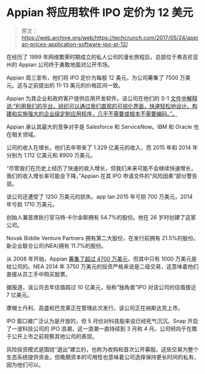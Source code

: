 # Appian 将应用软件 IPO 定价为 12 美元 

> 原文：<https://web.archive.org/web/https://techcrunch.com/2017/05/24/appian-prices-application-software-ipo-at-12/>

在经历了 1999 年网络繁荣时期成立的私人公司的漫长旅程后，总部位于弗吉尼亚州的 Appian 公司终于勇敢地面对公开市场。

Appian 周三宣布，他们将 IPO 定价为每股 12 美元，为公司筹集了 7500 万美元。这与之前提出的 11-13 美元的价格区间一致。

Appian 为其企业和政府客户提供应用开发软件。该公司在他们的 S-1 [文件中解释说:“利用我们的平台，组织可以通过我们直观的可视化界面，快速轻松地设计、构建和实施强大的企业级定制应用程序，几乎不需要或根本不需要编码。”。](https://web.archive.org/web/20230130004956/https://www.sec.gov/Archives/edgar/data/1441683/000119312517143330/d363139ds1.htm)

Appian 承认其最大的竞争对手是 Salesforce 和 ServiceNow。IBM 和 Oracle 也在相关领域。

公司的收入在增长。他们去年带来了 1.329 亿美元的收入，而 2015 年和 2014 年分别为 1.112 亿美元和 8900 万美元。

“尽管我们在历史上经历了快速的收入增长，但我们未来可能不会继续快速增长，我们的收入增长率可能会下降，”Appian 在其 IPO 申请文件的“风险因素”部分警告说。

该公司还遭受了 1250 万美元的损失。app Ian 2015 年亏损 700 万美元，2014 年亏损 1710 万美元。

创始人兼首席执行官马特·卡尔金斯拥有 54.7%的股份。他在 26 岁时创建了这家公司。

Novak Biddle Venture Partners 拥有第二大股份，在发行前拥有 21.5%的股份。新企业联合公司(NEA)拥有 11.7%的股份。

从 2008 年开始，Appian [筹集了超过 4700 万美元](https://web.archive.org/web/20230130004956/https://www.crunchbase.com/organization/appian#/entity)，但其中只有 1000 万美元是给公司的。NEA 2014 年 3750 万美元的投资严格来说是二级交易，这意味着他们直接从员工手中购买股票。

据报道，该公司去年估值超过 10 亿美元，俗称“独角兽”IPO 对该公司的估值接近 7 亿美元。

摩根士丹利、高盛和巴克莱正在管理此次发行。该公司正在纳斯达克上市。

IPO 窗口被广泛认为是开放的，但 5 月份对科技股来说已经死气沉沉。Snap 开启了一波科技公司的 IPO 浪潮，这一浪潮一直持续到 3 月和 4 月。公司倾向于在敢于公开上市之前观察其他公司的表现。

风险投资模式是围绕“退出”建立的，也称为收购和首次公开募股。这些交易为整个生态系统提供资金。但晚期资本的可用性也意味着公司选择保持更长时间的私有，因为他们可以。